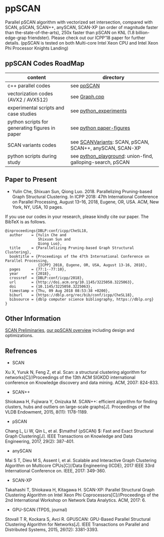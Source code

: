 # ppSCAN

Parallel pSCAN algorithm with vectorized set intersection, compared with SCAN, pSCAN, SCAN++, anySCAN, SCAN-XP (an order of magnitude faster than the-state-of-the-arts), 250x faster than pSCAN on KNL (1.8 billion-edge-grap friendster). Please check out our ICPP'18 paper for further details. (ppSCAN is tested on both Multi-core Intel Xeon CPU and Intel Xeon Phi Processor Knights Landing)

## ppSCAN Codes RoadMap

content | directory
--- | ---
c++ parallel codes | see [ppSCAN](https://github.com/GraphProcessor/ppSCAN/tree/master/pSCAN-refactor)
vectorization codes (AVX2 / AVX512) | see [Graph.cpp](https://github.com/GraphProcessor/ppSCAN/blob/master/pSCAN-refactor/Graph.cpp)
experimental scripts and case studies | see [python_experiments](https://github.com/GraphProcessor/ppSCAN/tree/master/python_experiments)
python scripts for generating figures in paper | see [python paper-figures](https://github.com/GraphProcessor/ppSCAN/tree/master/paper)
SCAN variants codes | see [SCANVariants](SCANVariants): SCAN, pSCAN, SCAN++, anySCAN, SCAN-XP
python scripts during study | see [python_playground](python_playground): union-find, galloping-search, pSCAN

## Paper to Present

* Yulin Che, Shixuan Sun, Qiong Luo. 2018. Parallelizing Pruning-based Graph
Structural Clustering. In ICPP 2018: 47th International Conference on Parallel
Processing, August 13–16, 2018, Eugene, OR, USA. ACM, New York, NY, USA,
10 pages.

If you use our codes in your research, please kindly cite our paper. The BibTeX is as follows.

```
@inproceedings{DBLP:conf/icpp/CheSL18,
  author    = {Yulin Che and
               Shixuan Sun and
               Qiong Luo},
  title     = {Parallelizing Pruning-based Graph Structural Clustering},
  booktitle = {Proceedings of the 47th International Conference on Parallel Processing,
               {ICPP} 2018, Eugene, OR, USA, August 13-16, 2018},
  pages     = {77:1--77:10},
  year      = {2018},
  crossref  = {DBLP:conf/icpp/2018},
  url       = {http://doi.acm.org/10.1145/3225058.3225063},
  doi       = {10.1145/3225058.3225063},
  timestamp = {Thu, 09 Aug 2018 08:53:38 +0200},
  biburl    = {https://dblp.org/rec/bib/conf/icpp/CheSL18},
  bibsource = {dblp computer science bibliography, https://dblp.org}
}
```

## Other Information

[SCAN Preliminaries](scan_preliminary.md), [our ppSCAN overview](ppscan_overview.md) including design and optimizations.

## Refrences

* SCAN

Xu X, Yuruk N, Feng Z, et al. Scan: a structural clustering algorithm for networks[C]//Proceedings of the 13th ACM SIGKDD international conference on Knowledge discovery and data mining. ACM, 2007: 824-833.

* SCAN++

Shiokawa H, Fujiwara Y, Onizuka M. SCAN++: efficient algorithm for finding clusters, hubs and outliers on large-scale graphs[J]. Proceedings of the VLDB Endowment, 2015, 8(11): 1178-1189.

* pSCAN

Chang L, Li W, Qin L, et al. $\mathsf {pSCAN} $: Fast and Exact Structural Graph Clustering[J]. IEEE Transactions on Knowledge and Data Engineering, 2017, 29(2): 387-401.

* anySCAN

Mai S T, Dieu M S, Assent I, et al. Scalable and Interactive Graph Clustering Algorithm on Multicore CPUs[C]//Data Engineering (ICDE), 2017 IEEE 33rd International Conference on. IEEE, 2017: 349-360.

* SCAN-XP

Takahashi T, Shiokawa H, Kitagawa H. SCAN-XP: Parallel Structural Graph Clustering Algorithm on Intel Xeon Phi Coprocessors[C]//Proceedings of the 2nd International Workshop on Network Data Analytics. ACM, 2017: 6.

* GPU-SCAN (TPDS, journal)

Stovall T R, Kockara S, Avci R. GPUSCAN: GPU-Based Parallel Structural Clustering Algorithm for Networks[J]. IEEE Transactions on Parallel and Distributed Systems, 2015, 26(12): 3381-3393.
